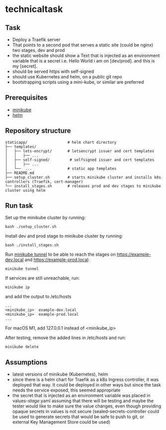 # technicaltask

## Task
* Deploy a Traefik server
* That points to a second pod that serves a static site (could be nginx) two stages, dev and prod
* the static website should show a Text that is injected as an environment variable that is a secret
    i.e. Hello World i am on [dev/prod]. and this is my [secret]. 
* should be served https with self-signed
* should use Kubernetes and helm, on a public git repo
* bootstrapping scripts using a mini-kube, or similar are preferred 

## Prerequisites
* [minikube](https://minikube.sigs.k8s.io/docs/start)
* [helm](https://helm.sh/docs/intro/install/)

## Repository structure
```text
staticapp/                  # helm chart directory
├── templates/
│   ├── lets-encrypt/       # letsencrypt issuer and cert templates
│   │   ├── ...
│   ├── self-signed/         # selfsigned issuer and cert templates
│   │   ├── ...
│   └──  ...                # static app templates
├── README.md
├── setup_cluster.sh        # starts minikube cluster and installs k8s controllers (Traefik, cert-manager)
└── install_stages.sh       # releases prod and dev stages to minikube cluster using helm
```

## Run task
Set up the minikube cluster by running:
```
bash ./setup_cluster.sh
```
Install dev and prod stage to minikube cluster by running:
```
bash ./install_stages.sh
```
Run [minikube tunnel](https://minikube.sigs.k8s.io/docs/commands/tunnel/) to be able to reach the stages on https://example-dev.local and https://example-prod.local:
```
minikube tunnel
```
If services are still unreachable, run:
```
minikube ip
```
and add the output to /etc/hosts
```
...
<minikube_ip>  example-dev.local
<minikube_ip>  example-prod.local
...
```
For macOS M1, add 127.0.0.1 instead of <minikube_ip> 

After testing, remove the added lines in /etc/hosts and run:
```
minikube delete
```

## Assumptions
* latest versions of minikube (Kubernetes), helm
* since there is a helm chart for Traefik as a k8s Ingress controller, it was deployed that way. It could be deployed in other ways but since the task needs the service exposed, this seemed appropriate
* the secret that is injected as an environment variable was placed in values-_stage_.yaml assuming that there will be testing and maybe the tester would like to make sure the value changes, even though providing opaque secrets in values is not secure (sealed-secrets-controller could be used to generate secrets that would be safe to push to git, or external Key Management Store could be used) 

